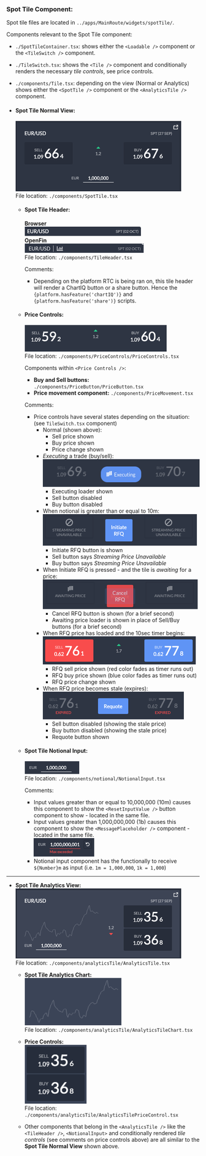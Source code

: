 ### Spot Tile Component: <br/>

Spot tile files are located in `../apps/MainRoute/widgets/spotTile/`.

Components relevant to the Spot Tile component: 
- `./SpotTileContainer.tsx`: shows either the `<Loadable />` component or the `<TileSwitch />` component.
  
- `./TileSwitch.tsx`: shows the `<Tile />` component and conditionally renders the necessary *tile controls*, see price controls.
  
- `./components/Tile.tsx`: depending on the view (Normal or Analytics) shows either the `<SpotTile />` component or the `<AnalyticsTile />` component.

- #### __Spot Tile Normal View:__ <br />
  ![Spot Tile](./images/browser/spot-tile/spot-tile.png) <br/>
  File location: `./components/SpotTile.tsx`

    - #### __Spot Tile Header:__
      **Browser** <br/>
      ![Spot Tile Header](./images/browser/spot-tile/spot-tile-header.png) <br />
      **OpenFin** <br/>
      ![spot tile header-openfin](./images/openfin/spot-tile/spot-tile-header-openfin.png) <br/>
      File location: `./components/TileHeader.tsx`

        Comments:
        - Depending on the platform RTC is being ran on, this tile header will render a ChartIQ button or a share button. Hence the `{platform.hasFeature('chartIQ')}` and `{platform.hasFeature('share')}` scripts.

    - #### __Price Controls:__
      ![Price Controls](./images/browser/spot-tile/spot-tile-buy-sell-btns.png) <br/>
      File location: `./components/PriceControls/PriceControls.tsx`

        Components within `<Price Controls />`:
        - __Buy and Sell buttons:__ `./components/PriceButton/PriceButton.tsx`
        - __Price movement component:__ `./components/PriceMovement.tsx`
        
        Comments:
        - Price controls have several states depending on the situation: (see `TileSwitch.tsx` component)
          - Normal (shown above):
            - Sell price shown
            - Buy price shown
            - Price change shown
          - *Executing* a trade (buy/sell): <br/>
          ![tile executing loader](./images/browser/spot-tile/spot-tile-executing-trade.png)
            - Executing loader shown
            - Sell button disabled
            - Buy button disabled
          - When notional is greater than or equal to 10m: <br/>
          ![initiate rfq](./images/browser/spot-tile/spot-tile-initiate-rfq.png)
            - Initiate RFQ button is shown
            - Sell button says *Streaming Price Unavailable*
            - Buy button says *Streaming Price Unavailable*
          - When Initiate RFQ is pressed - and the tile is *awaiting* for a price: <br/>
          ![awaiting rfq](./images/browser/spot-tile/spot-tile-awaiting-rfq.png)
            - Cancel RFQ button is shown (for a brief second)
            - Awaiting price loader is shown in place of Sell/Buy buttons (for a brief second)
          - When RFQ price has loaded and the 10sec timer begins: <br/>
          ![rfq price shown](./images/browser/spot-tile/spot-tile-rfq-price-shown.png)
            - RFQ sell price shown (red color fades as timer runs out)
            - RFQ buy price shown (blue color fades as timer runs out)
            - RFQ price change shown
          - When RFQ price becomes stale (expires): <br/>
          ![rfq price stale](./images/browser/spot-tile/spot-tile-rfq-price-stale.png)
            - Sell button disabled (showing the stale price)
            - Buy button disabled (showing the stale price)
            - Requote button shown

    - #### __Spot Tile Notional Input:__ <br/>
      ![notional input](./images/browser/spot-tile/spot-tile-notional-input.png) <br/>
      File location: `./components/notional/NotionalInput.tsx`

        Comments:
        - Input values greater than or equal to 10,000,000 (10m) causes this component to show the `<ResetInputValue />` button component to show - located in the same file.
        - Input values greater than 1,000,000,000 (1b) causes this component to show the `<MessagePlaceholder />` component - located in the same file. <br/>
        ![invalid notional input](./images/browser/spot-tile/spot-tile-notional-input-invalid.png)
        - Notional input component has the functionally to receive `${Number}m` as input (i.e. `1m = 1,000,000`, `1k = 1,000`) 

<hr>

- __Spot Tile Analytics View:__ <br />
  ![Spot tile analytics](./images/browser/spot-tile/spot-tile-analytics.png) <br/>
  File location: `./components/analyticsTile/AnalyticsTile.tsx`

    - __Spot Tile Analytics Chart:__ <br/>
    ![Spot tile analytics chart](./images/browser/spot-tile/spot-tile-analytics-chart.png) <br/>
    File location: `./components/analyticsTile/AnalyticsTileChart.tsx`

    - __Price Controls:__ <br/>
    ![analytics buy and sell buttons](./images/browser/spot-tile/spot-tile-analytics-buy-sell-btns.png) <br/>
    File location: `./components/analyticsTile/AnalyticsTilePriceControl.tsx`
  
    - Other components that belong in the `<AnalyticsTile />` like the `<TileHeader />`, `<NotionalInput>` and conditionally rendered *tile controls* (see comments on price controls above) are all similar to the __Spot Tile Normal View__ shown above.